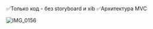 
✅Только код - без storyboard и xib
✅Архитектура MVC


![IMG_0156](https://user-images.githubusercontent.com/76651795/103371878-9d2cfb80-4ae1-11eb-9aa8-e443cdab8d10.PNG)


